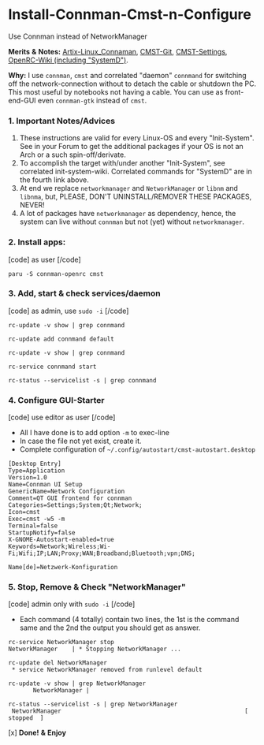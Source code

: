 # Install-Connman-Cmst-n-Configure
Use Connman instead of NetworkManager

**Merits** **&** **Notes:** [Artix-Linux_Connaman](https://wiki.artixlinux.org/Main/Installation#OpenRC), [CMST-Git](https://github.com/andrew-bibb/cmst), [CMST-Settings](https://manpages.ubuntu.com/manpages/bionic/man1/cmst.1.html), [OpenRC-Wiki (including "SystemD")](https://wiki.archlinux.org/title/OpenRC).

**Why:** I use `connman`, `cmst` and correlated "daemon" `connmand` for switching off the network-connection without to detach the cable or shutdown the PC. This most useful by notebooks not having a cable. You can use as front-end-GUI even `connman-gtk` instead of `cmst`.

### 1. Important Notes/Advices
1. These instructions are valid for every Linux-OS and every "Init-System". See in your Forum to get the additional packages if your OS is not an Arch or a such spin-off/derivate.
2. To accomplish the target with/under another "Init-System", see correlated init-system-wiki. Correlated commands for "SystemD" are in the fourth link above.
3. At end we replace `networkmanager` and `NetworkManager` or `libnm` and `libnma`, but, PLEASE, DON'T UNINSTALL/REMOVER THESE PACKAGES, NEVER!
4. A lot of packages have `networkmanager` as dependency, hence, the system can live without `connman` but not (yet) without `networkmanager`.

### 2. Install apps:
[code] as user [/code]
```
paru -S connman-openrc cmst
```
### 3. Add, start & check services/daemon
[code] as admin, use `sudo -i` [/code]
```
rc-update -v show | grep connmand

rc-update add connmand default

rc-update -v show | grep connmand

rc-service connmand start

rc-status --servicelist -s | grep connmand
```
### 4. Configure GUI-Starter
[code] use editor as user [/code]
- All I have done is to add option `-m` to exec-line
- In case the file not yet exist, create it.
- Complete configuration of `~/.config/autostart/cmst-autostart.desktop`

```
[Desktop Entry]
Type=Application
Version=1.0
Name=Connman UI Setup
GenericName=Network Configuration
Comment=QT GUI frontend for connman
Categories=Settings;System;Qt;Network;
Icon=cmst
Exec=cmst -w5 -m
Terminal=false
StartupNotify=false
X-GNOME-Autostart-enabled=true
Keywords=Network;Wireless;Wi-Fi;Wifi;IP;LAN;Proxy;WAN;Broadband;Bluetooth;vpn;DNS;

Name[de]=Netzwerk-Konfiguration

```
### 5. Stop, Remove & Check "NetworkManager"
[code] admin only with `sudo -i` [/code]
- Each command (4 totally) contain two lines, the 1st is the command same and the 2nd the output you should get as answer.

```
rc-service NetworkManager stop
NetworkManager    | * Stopping NetworkManager ...

rc-update del NetworkManager
 * service NetworkManager removed from runlevel default
 
rc-update -v show | grep NetworkManager
       NetworkManager |   
       
rc-status --servicelist -s | grep NetworkManager
 NetworkManager                                                    [  stopped  ]

```

[x] **Done!** **&** **Enjoy**
